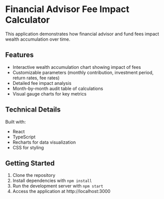 # Financial Advisor Fee Impact Calculator

This application demonstrates how financial advisor and fund fees impact wealth accumulation over time.

## Features

- Interactive wealth accumulation chart showing impact of fees
- Customizable parameters (monthly contribution, investment period, return rates, fee rates)
- Detailed fee impact analysis
- Month-by-month audit table of calculations
- Visual gauge charts for key metrics

## Technical Details

Built with:
- React
- TypeScript
- Recharts for data visualization
- CSS for styling

## Getting Started

1. Clone the repository
2. Install dependencies with `npm install`
3. Run the development server with `npm start`
4. Access the application at http://localhost:3000
